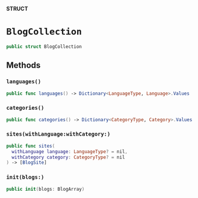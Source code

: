 **STRUCT**

# `BlogCollection`

```swift
public struct BlogCollection
```

## Methods
### `languages()`

```swift
public func languages() -> Dictionary<LanguageType, Language>.Values
```

### `categories()`

```swift
public func categories() -> Dictionary<CategoryType, Category>.Values
```

### `sites(withLanguage:withCategory:)`

```swift
public func sites(
  withLanguage language: LanguageType? = nil,
  withCategory category: CategoryType? = nil
) -> [BlogSite]
```

### `init(blogs:)`

```swift
public init(blogs: BlogArray)
```
